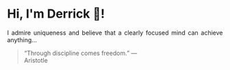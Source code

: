 # Hi, I'm Derrick 👋!
<p align="justify">I admire uniqueness and believe that a clearly focused mind can achieve anything...</p> 
<!-- #quote-start -->
<blockquote>&ldquo;Through discipline comes freedom.&rdquo; &mdash; <footer>Aristotle</footer></blockquote>
<!-- #quote-end -->
